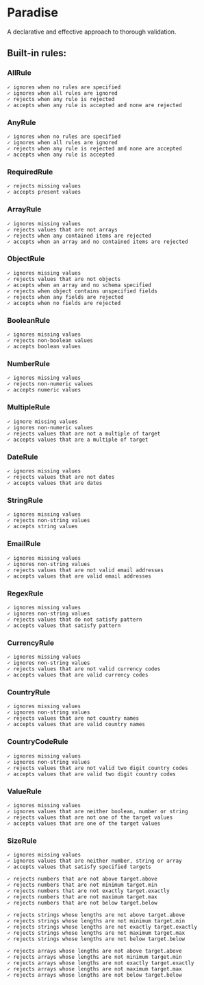 # Paradise

A declarative and effective approach to thorough validation.

## Built-in rules:

### AllRule
    ✓ ignores when no rules are specified
    ✓ ignores when all rules are ignored
    ✓ rejects when any rule is rejected
    ✓ accepts when any rule is accepted and none are rejected

### AnyRule
    ✓ ignores when no rules are specified
    ✓ ignores when all rules are ignored
    ✓ rejects when any rule is rejected and none are accepted
    ✓ accepts when any rule is accepted

### RequiredRule
    ✓ rejects missing values
    ✓ accepts present values

### ArrayRule
    ✓ ignores missing values
    ✓ rejects values that are not arrays
    ✓ rejects when any contained items are rejected
    ✓ accepts when an array and no contained items are rejected

### ObjectRule
    ✓ ignores missing values
    ✓ rejects values that are not objects
    ✓ accepts when an array and no schema specified
    ✓ rejects when object contains unspecified fields
    ✓ rejects when any fields are rejected
    ✓ accepts when no fields are rejected

### BooleanRule
    ✓ ignores missing values
    ✓ rejects non-boolean values
    ✓ accepts boolean values  

### NumberRule
    ✓ ignores missing values
    ✓ rejects non-numeric values
    ✓ accepts numeric values

### MultipleRule
    ✓ ignore missing values
    ✓ ignores non-numeric values
    ✓ rejects values that are not a multiple of target
    ✓ accepts values that are a multiple of target

### DateRule
    ✓ ignores missing values
    ✓ rejects values that are not dates
    ✓ accepts values that are dates

### StringRule
    ✓ ignores missing values
    ✓ rejects non-string values
    ✓ accepts string values

### EmailRule
    ✓ ignores missing values
    ✓ ignores non-string values
    ✓ rejects values that are not valid email addresses
    ✓ accepts values that are valid email addresses

### RegexRule
    ✓ ignores missing values
    ✓ ignores non-string values
    ✓ rejects values that do not satisfy pattern
    ✓ accepts values that satisfy pattern

### CurrencyRule
    ✓ ignores missing values
    ✓ ignores non-string values
    ✓ rejects values that are not valid currency codes
    ✓ accepts values that are valid currency codes

### CountryRule
    ✓ ignores missing values
    ✓ ignores non-string values
    ✓ rejects values that are not country names
    ✓ accepts values that are valid country names

### CountryCodeRule
    ✓ ignores missing values
    ✓ ignores non-string values
    ✓ rejects values that are not valid two digit country codes
    ✓ accepts values that are valid two digit country codes

### ValueRule
    ✓ ignores missing values
    ✓ ignores values that are neither boolean, number or string
    ✓ rejects values that are not one of the target values
    ✓ accepts values that are one of the target values

### SizeRule
    ✓ ignores missing values
    ✓ ignores values that are neither number, string or array
    ✓ accepts values that satisfy specified targets
    
    ✓ rejects numbers that are not above target.above
    ✓ rejects numbers that are not minimum target.min
    ✓ rejects numbers that are not exactly target.exactly
    ✓ rejects numbers that are not maximum target.max
    ✓ rejects numbers that are not below target.below

    ✓ rejects strings whose lengths are not above target.above
    ✓ rejects strings whose lengths are not minimum target.min
    ✓ rejects strings whose lengths are not exactly target.exactly
    ✓ rejects strings whose lengths are not maximum target.max
    ✓ rejects strings whose lengths are not below target.below

    ✓ rejects arrays whose lengths are not above target.above
    ✓ rejects arrays whose lengths are not minimum target.min
    ✓ rejects arrays whose lengths are not exactly target.exactly
    ✓ rejects arrays whose lengths are not maximum target.max
    ✓ rejects arrays whose lengths are not below target.below
